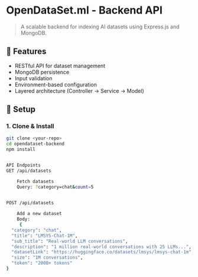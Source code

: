 # OpenDataSet.ml - Backend API

> A scalable backend for indexing AI datasets using Express.js and MongoDB.

## 🚀 Features
- RESTful API for dataset management
- MongoDB persistence
- Input validation
- Environment-based configuration
- Layered architecture (Controller → Service → Model)

## 🔧 Setup

### 1. Clone & Install
```bash
git clone <your-repo>
cd opendataset-backend
npm install


API Endpoints 
GET /api/datasets 

    Fetch datasets
    Query: ?category=chat&count=5
     

POST /api/datasets 

    Add a new dataset
    Body:
     {
  "category": "chat",
  "title": "LMSYS-Chat-1M",
  "sub_title": "Real-world LLM conversations",
  "description": "1 million real-world conversations with 25 LLMs...",
  "datasetLink": "https://huggingface.co/datasets/lmsys/lmsys-chat-1m",
  "size": "1M conversations",
  "token": "200B+ tokens"
}